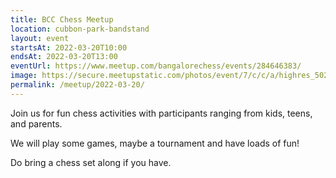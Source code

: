 ```yaml
---
title: BCC Chess Meetup
location: cubbon-park-bandstand
layout: event
startsAt: 2022-03-20T10:00
endsAt: 2022-03-20T13:00
eventUrl: https://www.meetup.com/bangalorechess/events/284646383/
image: https://secure.meetupstatic.com/photos/event/7/c/c/a/highres_502711946.jpeg
permalink: /meetup/2022-03-20/
---
```

Join us for fun chess activities with participants ranging from kids, teens, and parents.

We will play some games, maybe a tournament and have loads of fun!

Do bring a chess set along if you have.
